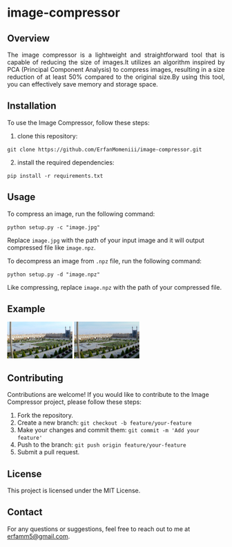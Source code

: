 # image-compressor

## Overview

<div align="justify">The image compressor is a lightweight and straightforward tool that is capable of reducing the size of images.It utilizes an algorithm inspired by PCA (Principal Component Analysis) to compress images, resulting in a size reduction of at least 50% compared to the original size.By using this tool, you can effectively save memory and storage space.</div>

## Installation

To use the Image Compressor, follow these steps:

1. clone this repository:

```git
git clone https://github.com/ErfanMomeniii/image-compressor.git
```

2. install the required dependencies:

```pip
pip install -r requirements.txt
```

## Usage

To compress an image, run the following command:

```
python setup.py -c "image.jpg"
```

Replace `image.jpg` with the path of your input image and it will output compressed file like `image.npz`.

To decompress an image from `.npz` file, run the following command:

```
python setup.py -d "image.npz"
```

Like compressing, replace `image.npz` with the path of your compressed file.

## Example

<img src="assets/isfahan-o.jpg" style="text-align:center;width:30%; height: 40%" alt="Image Description">
<img src="assets/isfahan-d.jpg" style="text-align:center;width:30%; height: 40%" alt="Image Description">
  

## Contributing

Contributions are welcome! If you would like to contribute to the Image Compressor project, please follow these steps:

1. Fork the repository.
2. Create a new branch: `git checkout -b feature/your-feature`
3. Make your changes and commit them: `git commit -m 'Add your feature'`
4. Push to the branch: `git push origin feature/your-feature`
5. Submit a pull request.

## License

This project is licensed under the MIT License.

## Contact

For any questions or suggestions, feel free to reach out to me at [erfamm5@gmail.com](mailto:erfamm5@gmail.com).
